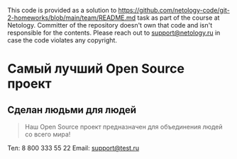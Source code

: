 This code is provided as a solution to https://github.com/netology-code/git-2-homeworks/blob/main/team/README.md task as part of the course at Netology. Committer of the repository doesn't own that code and isn't responsible for the contents. Please reach out to support@netology.ru in case the code violates any copyright.

# Самый лучший Open Source проект

## Сделан людьми для людей

> Наш Open Source проект предназначен для объединения людей со всего мира!

Тел: 8 800 333 55 22
Email: support@test.ru
